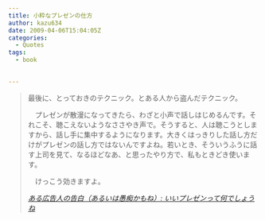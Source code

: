 ```yaml
---
title: 小粋なプレゼンの仕方
author: kazu634
date: 2009-04-06T15:04:05Z
categories:
  - Quotes
tags:
  - book
  

---
```

<div class="section">
<blockquote title="ある広告人の告白（あるいは愚痴かもね）" cite="http://mb101bold.cocolog-nifty.com/blog/2009/04/post-4b19.html">
<p>
      最後に、とっておきのテクニック。とある人から盗んだテクニック。
</p>
    
<p>
      　プレゼンが散漫になってきたら、わざと小声で話しはじめるんです。それこそ、聴こえないようなささやき声で。そうすると、人は聴こうとしますから、話し手に集中するようになります。大きくはっきりした話し方だけがプレゼンの話し方ではないんですよね。若いとき、そういうふうに話す上司を見て、なるほどなあ、と思ったやり方で、私もときどき使います。
</p>
    
<p>
      　けっこう効きますよ。
</p>
    
<p>
<cite><a href="http://mb101bold.cocolog-nifty.com/blog/2009/04/post-4b19.html" onclick="__gaTracker('send', 'event', 'outbound-article', 'http://mb101bold.cocolog-nifty.com/blog/2009/04/post-4b19.html', 'ある広告人の告白（あるいは愚痴かもね）: いいプレゼンって何でしょうね');" target="_blank">ある広告人の告白（あるいは愚痴かもね）: いいプレゼンって何でしょうね</a></cite>
</p>
</blockquote>
</div>
